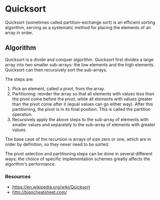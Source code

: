 # Quicksort
Quicksort (sometimes called partition-exchange sort) is an efficient sorting algorithm, serving as a systematic method for placing the elements of an array in order.

## Algorithm
Quicksort is a divide and conquer algorithm. Quicksort first divides a large array into two smaller sub-arrays: the low elements and the high elements. Quicksort can then recursively sort the sub-arrays.

The steps are:
1. Pick an element, called a pivot, from the array.
2. Partitioning: reorder the array so that all elements with values less than the pivot come before the pivot, while all elements with values greater than the pivot come after it (equal values can go either way). After this partitioning, the pivot is in its final position. This is called the partition operation.
3. Recursively apply the above steps to the sub-array of elements with smaller values and separately to the sub-array of elements with greater values.

The base case of the recursion is arrays of size zero or one, which are in order by definition, so they never need to be sorted.

The pivot selection and partitioning steps can be done in several different ways; the choice of specific implementation schemes greatly affects the algorithm's performance.

### Resources
* https://en.wikipedia.org/wiki/Quicksort
* http://bigocheatsheet.com/
